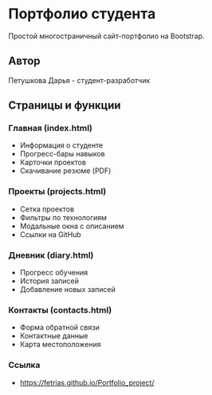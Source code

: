 # Портфолио студента

Простой многостраничный сайт-портфолио на Bootstrap.

## Автор
Петушкова Дарья - студент-разработчик

## Страницы и функции

### Главная (index.html)
- Информация о студенте
- Прогресс-бары навыков
- Карточки проектов
- Скачивание резюме (PDF)

### Проекты (projects.html)
- Сетка проектов
- Фильтры по технологиям
- Модальные окна с описанием
- Ссылки на GitHub

### Дневник (diary.html)
- Прогресс обучения
- История записей
- Добавление новых записей

### Контакты (contacts.html)
- Форма обратной связи
- Контактные данные
- Карта местоположения



### Ссылка
- https://fetrias.github.io/Portfolio_project/